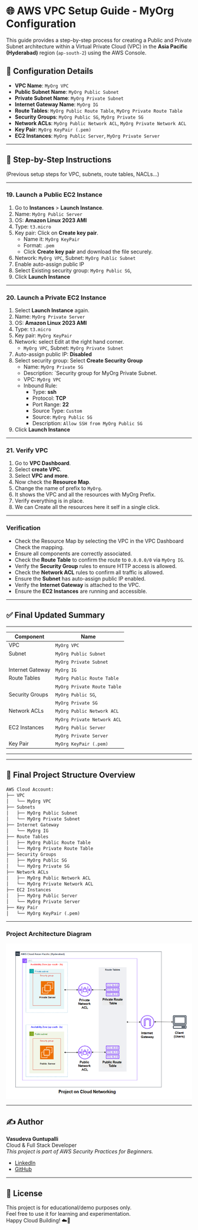 # 🌐 AWS VPC Setup Guide - MyOrg Configuration

This guide provides a step-by-step process for creating a Public and Private Subnet architecture within a Virtual Private Cloud (VPC) in the **Asia Pacific (Hyderabad)** region (`ap-south-2`) using the AWS Console.

## 🔧 Configuration Details

- **VPC Name**: `MyOrg VPC`
- **Public Subnet Name**: `MyOrg Public Subnet`
- **Private Subnet Name**: `MyOrg Private Subnet`
- **Internet Gateway Name**: `MyOrg IG`
- **Route Tables**: `MyOrg Public Route Table`, `MyOrg Private Route Table`
- **Security Groups**: `MyOrg Public SG`, `MyOrg Private SG`
- **Network ACLs**: `MyOrg Public Network ACL`, `MyOrg Private Network ACL`
- **Key Pair**: `MyOrg KeyPair (.pem)`
- **EC2 Instances**: `MyOrg Public Server`, `MyOrg Private Server`

---

## 📘 Step-by-Step Instructions

(Previous setup steps for VPC, subnets, route tables, NACLs...)

---

### 19. Launch a Public EC2 Instance

1. Go to **Instances** > **Launch Instance**.
2. Name: `MyOrg Public Server`
3. OS: **Amazon Linux 2023 AMI**
4. Type: `t3.micro`
5. Key pair: Click on **Create key pair**.
   - Name it: `MyOrg KeyPair`
   - Format: `.pem`
   - Click **Create key pair** and download the file securely.
6. Network: `MyOrg VPC`, Subnet: `MyOrg Public Subnet`
7. Enable auto-assign public IP
8. Select Existing security group: `MyOrg Public SG`,
9. Click **Launch Instance**

---

### 20. Launch a Private EC2 Instance

1. Select **Launch Instance** again.
2. Name: `MyOrg Private Server`
3. OS: **Amazon Linux 2023 AMI**
4. Type: `t3.micro`
5. Key pair: `MyOrg KeyPair`
6. Network: select Edit at the right hand corner.
   - `MyOrg VPC`, Subnet: `MyOrg Private Subnet`   
7. Auto-assign public IP: **Disabled**
8. Select security group: Select **Create Security Group**
   - Name: `MyOrg Private SG`
   - Description: `Security group for MyOrg Private Subnet.
   - VPC: `MyOrg VPC`
   - Inbound Rule:
     - Type: **ssh**
     - Protocol: **TCP**
     - Port Range: **22**
     - Source Type: `Custom`
     - Source: `MyOrg Public SG`
     - Description: `Allow SSH from MyOrg Public SG`
9. Click **Launch Instance**

---

### 21. Verify VPC 

1. Go to **VPC Dashboard**.
2. Select **create VPC**.
3. Select **VPC and more**.
4. Now check the **Resource Map**.
5. Change the name of prefix to `MyOrg`.
6. It shows the VPC and all the resources with MyOrg Prefix.
7. Verify everything is in place.
8. We can Create all the resources here it self in a single click.  

---

### Verification

- Check the Resource Map by selecting the VPC in the VPC Dashboard Check the mapping.  
- Ensure all components are correctly associated.  
- Check the **Route Table** to confirm the route to `0.0.0.0/0` via `MyOrg IG`.  
- Verify the **Security Group** rules to ensure HTTP access is allowed.  
- Check the **Network ACL** rules to confirm all traffic is allowed.  
- Ensure the **Subnet** has auto-assign public IP enabled.  
- Verify the **Internet Gateway** is attached to the VPC. 
- Ensure the **EC2 Instances** are running and accessible.

---

## ✅ Final Updated Summary

----------------------------------------------------------
| Component         | Name                               |
|------------------|-------------------------------------|
| VPC              | `MyOrg VPC`                         |
| Subnet           | `MyOrg Public Subnet`               |
|                  | `MyOrg Private Subnet`              |
| Internet Gateway | `MyOrg IG`                          |
| Route Tables     | `MyOrg Public Route Table`          |
|                  | `MyOrg Private Route Table`         |
| Security Groups  | `MyOrg Public SG`,                  |
|                  | `MyOrg Private SG`                  |
| Network ACLs     | `MyOrg Public Network ACL`          |
|                  | `MyOrg Private Network ACL`         |
| EC2 Instances    | `MyOrg Public Server`               |
|                  | `MyOrg Private Server`              |
| Key Pair         | `MyOrg KeyPair (.pem)`              |
----------------------------------------------------------

---

## 📂 Final Project Structure Overview

```text
AWS Cloud Account:
├── VPC 
│   └── MyOrg VPC  
├── Subnets
│   ├── MyOrg Public Subnet 
│   └── MyOrg Private Subnet 
├── Internet Gateway
│   └── MyOrg IG
├── Route Tables
│   ├── MyOrg Public Route Table
│   └── MyOrg Private Route Table
├── Security Groups
│   ├── MyOrg Public SG
│   └── MyOrg Private SG
├── Network ACLs
│   ├── MyOrg Public Network ACL
│   └── MyOrg Private Network ACL
├── EC2 Instances
│   ├── MyOrg Public Server
│   └── MyOrg Private Server
├── Key Pair
│   └── MyOrg KeyPair (.pem)
```

---

### Project Architecture Diagram

![Project Architecture](https://github.com/guntupallivasudeva/AWS_Beginner_level_projects/blob/main/AWS%20Cloud%20Networking%20Series/4.%20Provisioning%20Public%20&%20Private%20Server%20(%20EC2%20)%20to%20our%20Network/Project%20Architecture.png?raw=true)

---

## ✍️ Author

**Vasudeva Guntupalli**  
Cloud & Full Stack Developer  
_This project is part of AWS Security Practices for Beginners._

- [LinkedIn](https://www.linkedin.com/in/guntupallivasudeva/)  
- [GitHub](https://github.com/guntupallivasudeva)

---

## 📌 License

This project is for educational/demo purposes only.  
Feel free to use it for learning and experimentation.  
Happy Cloud Building! ☁️🚀
